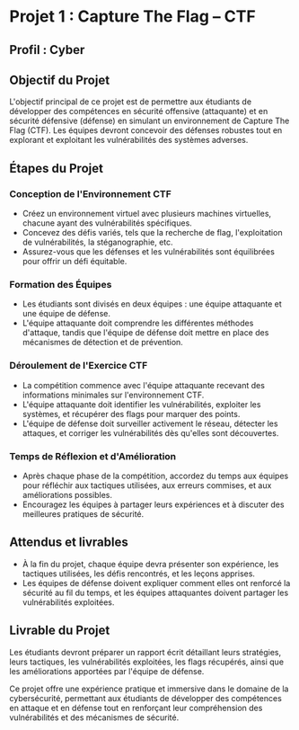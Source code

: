 # Projet 1 : Capture The Flag – CTF

## Profil : Cyber

## Objectif du Projet
L'objectif principal de ce projet est de permettre aux étudiants de développer des compétences en sécurité offensive (attaquante) et en sécurité défensive (défense) en simulant un environnement de Capture The Flag (CTF). Les équipes devront concevoir des défenses robustes tout en explorant et exploitant les vulnérabilités des systèmes adverses.

## Étapes du Projet

### Conception de l'Environnement CTF
- Créez un environnement virtuel avec plusieurs machines virtuelles, chacune ayant des vulnérabilités spécifiques.
- Concevez des défis variés, tels que la recherche de flag, l'exploitation de vulnérabilités, la stéganographie, etc.
- Assurez-vous que les défenses et les vulnérabilités sont équilibrées pour offrir un défi équitable.

### Formation des Équipes
- Les étudiants sont divisés en deux équipes : une équipe attaquante et une équipe de défense.
- L'équipe attaquante doit comprendre les différentes méthodes d'attaque, tandis que l'équipe de défense doit mettre en place des mécanismes de détection et de prévention.

### Déroulement de l'Exercice CTF
- La compétition commence avec l'équipe attaquante recevant des informations minimales sur l'environnement CTF.
- L'équipe attaquante doit identifier les vulnérabilités, exploiter les systèmes, et récupérer des flags pour marquer des points.
- L'équipe de défense doit surveiller activement le réseau, détecter les attaques, et corriger les vulnérabilités dès qu'elles sont découvertes.

### Temps de Réflexion et d'Amélioration
- Après chaque phase de la compétition, accordez du temps aux équipes pour réfléchir aux tactiques utilisées, aux erreurs commises, et aux améliorations possibles.
- Encouragez les équipes à partager leurs expériences et à discuter des meilleures pratiques de sécurité.

## Attendus et livrables
- À la fin du projet, chaque équipe devra présenter son expérience, les tactiques utilisées, les défis rencontrés, et les leçons apprises.
- Les équipes de défense doivent expliquer comment elles ont renforcé la sécurité au fil du temps, et les équipes attaquantes doivent partager les vulnérabilités exploitées.

## Livrable du Projet
Les étudiants devront préparer un rapport écrit détaillant leurs stratégies, leurs tactiques, les vulnérabilités exploitées, les flags récupérés, ainsi que les améliorations apportées par l'équipe de défense.

Ce projet offre une expérience pratique et immersive dans le domaine de la cybersécurité, permettant aux étudiants de développer des compétences en attaque et en défense tout en renforçant leur compréhension des vulnérabilités et des mécanismes de sécurité.
